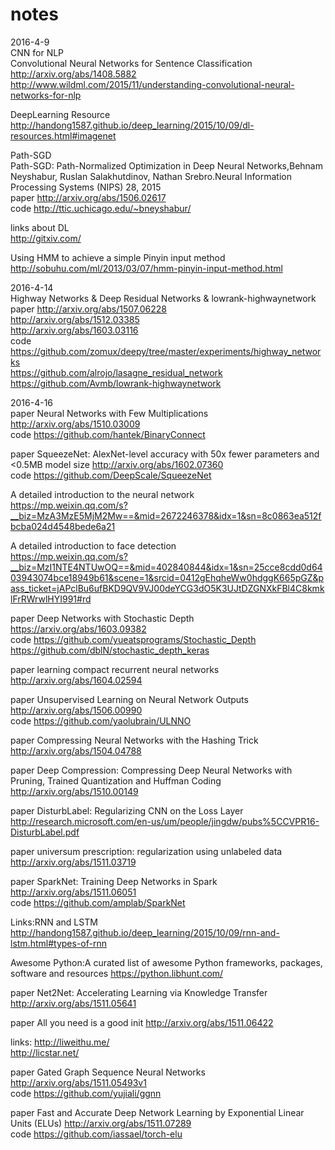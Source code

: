 # notes

2016-4-9   
CNN for NLP    
Convolutional Neural Networks for Sentence Classification  http://arxiv.org/abs/1408.5882        
http://www.wildml.com/2015/11/understanding-convolutional-neural-networks-for-nlp  

DeepLearning Resource   
http://handong1587.github.io/deep_learning/2015/10/09/dl-resources.html#imagenet  
  
Path-SGD   
Path-SGD: Path-Normalized Optimization in Deep Neural Networks,Behnam Neyshabur, Ruslan Salakhutdinov, Nathan Srebro.Neural Information Processing Systems (NIPS) 28, 2015    
paper http://arxiv.org/abs/1506.02617   
code http://ttic.uchicago.edu/~bneyshabur/   

links about DL   
http://gitxiv.com/   

Using HMM to achieve a simple Pinyin input method   
http://sobuhu.com/ml/2013/03/07/hmm-pinyin-input-method.html    

2016-4-14   
Highway Networks & Deep Residual Networks & lowrank-highwaynetwork    
paper http://arxiv.org/abs/1507.06228    
http://arxiv.org/abs/1512.03385    
http://arxiv.org/abs/1603.03116     
code  https://github.com/zomux/deepy/tree/master/experiments/highway_networks    
https://github.com/alrojo/lasagne_residual_network    
https://github.com/Avmb/lowrank-highwaynetwork    

2016-4-16   
paper  Neural Networks with Few Multiplications http://arxiv.org/abs/1510.03009    
code  https://github.com/hantek/BinaryConnect   

paper  SqueezeNet: AlexNet-level accuracy with 50x fewer parameters and <0.5MB model size  http://arxiv.org/abs/1602.07360   
code  https://github.com/DeepScale/SqueezeNet   

A detailed introduction to the neural network    
https://mp.weixin.qq.com/s?__biz=MzA3MzE5MjM2Mw==&mid=2672246378&idx=1&sn=8c0863ea512fbcba024d4548bede6a21   

A detailed introduction to face detection   
https://mp.weixin.qq.com/s?__biz=MzI1NTE4NTUwOQ==&mid=402840844&idx=1&sn=25cce8cdd0d6403943074bce18949b61&scene=1&srcid=0412gEhqheWw0hdggK665pGZ&pass_ticket=jAPclBu6ufBKD9QV9VJ00deYCG3dO5K3UJtDZGNXkFBl4C8kmklFrRWrwlHYI991#rd    

paper  Deep Networks with Stochastic Depth  https://arxiv.org/abs/1603.09382     
code  https://github.com/yueatsprograms/Stochastic_Depth   
      https://github.com/dblN/stochastic_depth_keras

paper  learning compact recurrent neural networks http://arxiv.org/abs/1604.02594  

paper  Unsupervised Learning on Neural Network Outputs http://arxiv.org/abs/1506.00990   
code  https://github.com/yaolubrain/ULNNO    

paper  Compressing Neural Networks with the Hashing Trick  http://arxiv.org/abs/1504.04788   

paper   Deep Compression: Compressing Deep Neural Networks with Pruning, Trained Quantization and Huffman Coding  http://arxiv.org/abs/1510.00149

paper  DisturbLabel: Regularizing CNN on the Loss Layer  http://research.microsoft.com/en-us/um/people/jingdw/pubs%5CCVPR16-DisturbLabel.pdf

paper  universum prescription: regularization using unlabeled data  http://arxiv.org/abs/1511.03719   

paper SparkNet: Training Deep Networks in Spark http://arxiv.org/abs/1511.06051   
code  https://github.com/amplab/SparkNet

Links:RNN and LSTM http://handong1587.github.io/deep_learning/2015/10/09/rnn-and-lstm.html#types-of-rnn

Awesome Python:A curated list of awesome Python frameworks, packages, software and resources https://python.libhunt.com/


paper Net2Net: Accelerating Learning via Knowledge Transfer  http://arxiv.org/abs/1511.05641    

paper All you need is a good init  http://arxiv.org/abs/1511.06422


links: http://liweithu.me/    
http://licstar.net/    

paper Gated Graph Sequence Neural Networks  http://arxiv.org/abs/1511.05493v1   
code  https://github.com/yujiali/ggnn
  
paper Fast and Accurate Deep Network Learning by Exponential Linear Units (ELUs) http://arxiv.org/abs/1511.07289    
code  https://github.com/iassael/torch-elu   

